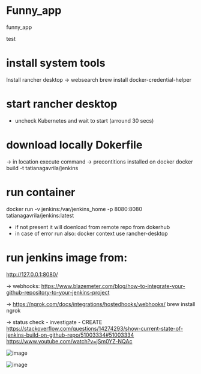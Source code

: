 # Funny_app
funny_app


test 

# install system tools
Install rancher desktop -> websearch
brew install docker-credential-helper 

# start rancher desktop 
- uncheck Kubernetes  and wait to start (arround 30 secs)

# download locally Dokerfile 
-> in location execute command -> precontitions installed on docker 
docker build -t tatianagavrila/jenkins

# run container
docker run -v jenkins:/var/jenkins_home -p 8080:8080  tatianagavrila/jenkins:latest
- if not present it will doenload from remote repo from dokerhub
- in case of error run also:       docker context use rancher-desktop

# run jenkins image from:
http://127.0.0.1:8080/



-> webhooks:
https://www.blazemeter.com/blog/how-to-integrate-your-github-repository-to-your-jenkins-project


-> https://ngrok.com/docs/integrations/hostedhooks/webhooks/ 
brew install ngrok

-> status check - investigate - CREATE
https://stackoverflow.com/questions/14274293/show-current-state-of-jenkins-build-on-github-repo/51003334#51003334
https://www.youtube.com/watch?v=jSm0YZ-NQAc

![image](https://github.com/Tatianafortech/Funny_app/assets/111741943/25ce0eeb-46f9-408e-b258-fc582425e867)

![image](https://github.com/Tatianafortech/Funny_app/assets/111741943/147aa5b8-4c11-43a0-88db-f9ccbaf1100e)
